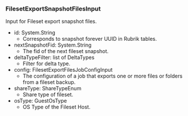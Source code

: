 ### FilesetExportSnapshotFilesInput
Input for Fileset export snapshot files.

- id: System.String
  - Corresponds to snapshot forever UUID in Rubrik tables.
- nextSnapshotFid: System.String
  - The fid of the next fileset snapshot.
- deltaTypeFilter: list of DeltaTypes
  - Filter for delta type.
- config: FilesetExportFilesJobConfigInput
  - The configuration of a job that exports one or more files or folders from a fileset backup.
- shareType: ShareTypeEnum
  - Share type of fileset.
- osType: GuestOsType
  - OS Type of the Fileset Host.
